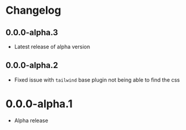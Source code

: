 # Changelog

## 0.0.0-alpha.3
- Latest release of alpha version

## 0.0.0-alpha.2
- Fixed issue with `tailwind` base plugin not being able to find the css

# 0.0.0-alpha.1
- Alpha release